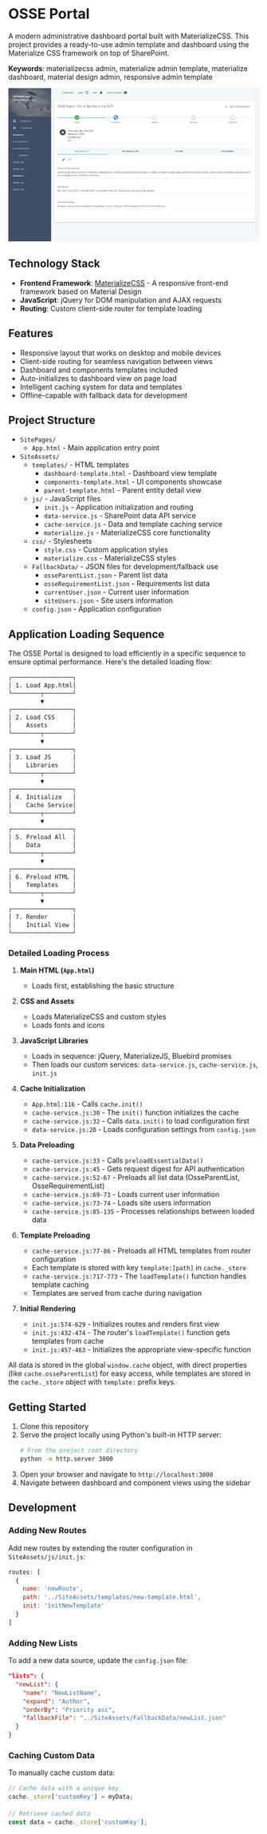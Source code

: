 # OSSE Portal

A modern administrative dashboard portal built with MaterializeCSS. This project provides a ready-to-use admin template and dashboard using the Materialize CSS framework on top of SharePoint.

**Keywords**: materializecss admin, materialize admin template, materialize dashboard, material design admin, responsive admin template

![Screenshot](screen.png)

## Technology Stack

- **Frontend Framework**: [MaterializeCSS](https://materializecss.com/) - A responsive front-end framework based on Material Design
- **JavaScript**: jQuery for DOM manipulation and AJAX requests
- **Routing**: Custom client-side router for template loading

## Features

- Responsive layout that works on desktop and mobile devices
- Client-side routing for seamless navigation between views
- Dashboard and components templates included
- Auto-initializes to dashboard view on page load
- Intelligent caching system for data and templates
- Offline-capable with fallback data for development

## Project Structure

- `SitePages/`
  - `App.html` - Main application entry point
- `SiteAssets/`
  - `templates/` - HTML templates
    - `dashboard-template.html` - Dashboard view template
    - `components-template.html` - UI components showcase
    - `parent-template.html` - Parent entity detail view
  - `js/` - JavaScript files
    - `init.js` - Application initialization and routing
    - `data-service.js` - SharePoint data API service
    - `cache-service.js` - Data and template caching service
    - `materialize.js` - MaterializeCSS core functionality
  - `css/` - Stylesheets
    - `style.css` - Custom application styles
    - `materialize.css` - MaterializeCSS styles
  - `FallbackData/` - JSON files for development/fallback use
    - `osseParentList.json` - Parent list data
    - `osseRequirementList.json` - Requirements list data
    - `currentUser.json` - Current user information
    - `siteUsers.json` - Site users information
  - `config.json` - Application configuration

## Application Loading Sequence

The OSSE Portal is designed to load efficiently in a specific sequence to ensure optimal performance. Here's the detailed loading flow:

```
┌─────────────────┐
│ 1. Load App.html│
└────────┬────────┘
         ▼
┌─────────────────┐
│ 2. Load CSS     │
│    Assets       │
└────────┬────────┘
         ▼
┌─────────────────┐
│ 3. Load JS      │
│    Libraries    │
└────────┬────────┘
         ▼
┌─────────────────┐
│ 4. Initialize   │
│    Cache Service│
└────────┬────────┘
         ▼
┌─────────────────┐
│ 5. Preload All  │
│    Data         │
└────────┬────────┘
         ▼
┌─────────────────┐
│ 6. Preload HTML │
│    Templates    │
└────────┬────────┘
         ▼
┌─────────────────┐
│ 7. Render       │
│    Initial View │
└─────────────────┘
```

### Detailed Loading Process

1. **Main HTML (`App.html`)**
   - Loads first, establishing the basic structure

2. **CSS and Assets**
   - Loads MaterializeCSS and custom styles
   - Loads fonts and icons

3. **JavaScript Libraries**
   - Loads in sequence: jQuery, MaterializeJS, Bluebird promises
   - Then loads our custom services: `data-service.js`, `cache-service.js`, `init.js`

4. **Cache Initialization**
   - `App.html:116` - Calls `cache.init()`
   - `cache-service.js:30` - The `init()` function initializes the cache
   - `cache-service.js:32` - Calls `data.init()` to load configuration first
   - `data-service.js:20` - Loads configuration settings from `config.json`

5. **Data Preloading**
   - `cache-service.js:33` - Calls `preloadEssentialData()`
   - `cache-service.js:45` - Gets request digest for API authentication
   - `cache-service.js:52-67` - Preloads all list data (OsseParentList, OsseRequirementList)
   - `cache-service.js:69-73` - Loads current user information
   - `cache-service.js:73-74` - Loads site users information
   - `cache-service.js:85-135` - Processes relationships between loaded data

6. **Template Preloading**
   - `cache-service.js:77-86` - Preloads all HTML templates from router configuration
   - Each template is stored with key `template:[path]` in `cache._store`
   - `cache-service.js:717-773` - The `loadTemplate()` function handles template caching
   - Templates are served from cache during navigation

7. **Initial Rendering**
   - `init.js:574-629` - Initializes routes and renders first view
   - `init.js:432-474` - The router's `loadTemplate()` function gets templates from cache
   - `init.js:457-463` - Initializes the appropriate view-specific function

All data is stored in the global `window.cache` object, with direct properties (like `cache.osseParentList`) for easy access, while templates are stored in the `cache._store` object with `template:` prefix keys.

## Getting Started

1. Clone this repository
2. Serve the project locally using Python's built-in HTTP server:
   ```bash
   # From the project root directory
   python -m http.server 3000
   ```
3. Open your browser and navigate to `http://localhost:3000`
4. Navigate between dashboard and component views using the sidebar

## Development

### Adding New Routes

Add new routes by extending the router configuration in `SiteAssets/js/init.js`:

```javascript
routes: [
  {
    name: 'newRoute',
    path: '../SiteAssets/templates/new-template.html',
    init: 'initNewTemplate'
  }
]
```

### Adding New Lists

To add a new data source, update the `config.json` file:

```json
"lists": {
  "newList": {
    "name": "NewListName",
    "expand": "Author",
    "orderBy": "Priority asc",
    "fallbackFile": "../SiteAssets/FallbackData/newList.json"
  }
}
```

### Caching Custom Data

To manually cache custom data:

```javascript
// Cache data with a unique key
cache._store['customKey'] = myData;

// Retrieve cached data
const data = cache._store['customKey'];
```
